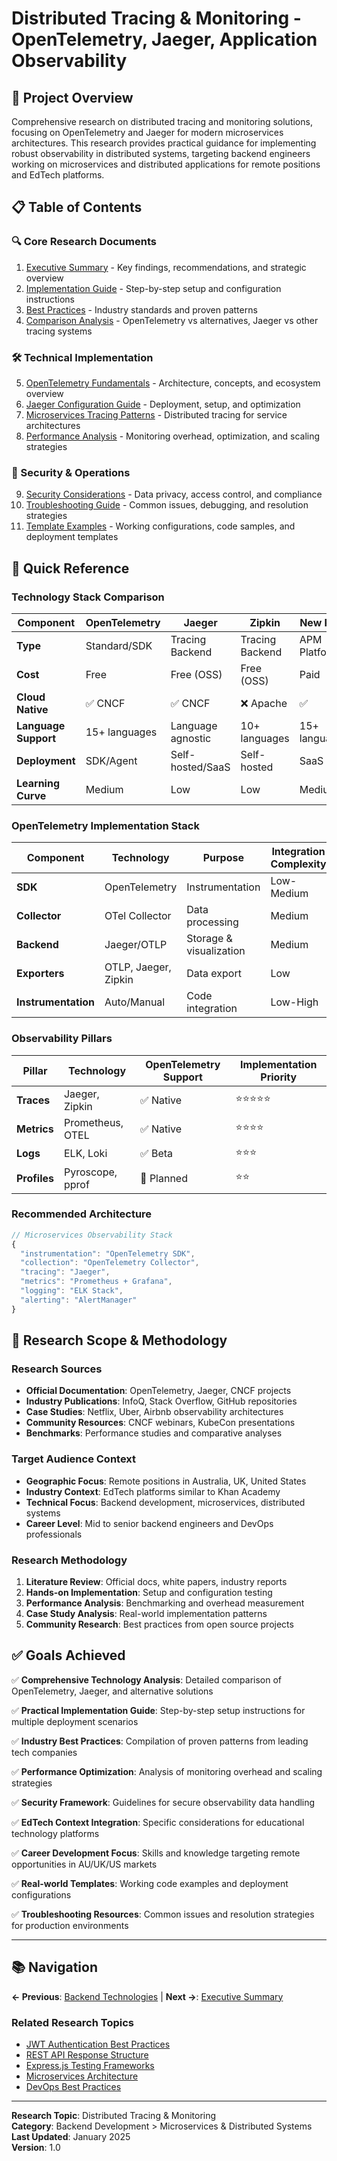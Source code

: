 # Distributed Tracing & Monitoring - OpenTelemetry, Jaeger, Application Observability

## 🎯 Project Overview

Comprehensive research on distributed tracing and monitoring solutions, focusing on OpenTelemetry and Jaeger for modern microservices architectures. This research provides practical guidance for implementing robust observability in distributed systems, targeting backend engineers working on microservices and distributed applications for remote positions and EdTech platforms.

## 📋 Table of Contents

### 🔍 Core Research Documents

1. [Executive Summary](./executive-summary.md) - Key findings, recommendations, and strategic overview
2. [Implementation Guide](./implementation-guide.md) - Step-by-step setup and configuration instructions
3. [Best Practices](./best-practices.md) - Industry standards and proven patterns
4. [Comparison Analysis](./comparison-analysis.md) - OpenTelemetry vs alternatives, Jaeger vs other tracing systems

### 🛠️ Technical Implementation

5. [OpenTelemetry Fundamentals](./opentelemetry-fundamentals.md) - Architecture, concepts, and ecosystem overview
6. [Jaeger Configuration Guide](./jaeger-configuration-guide.md) - Deployment, setup, and optimization
7. [Microservices Tracing Patterns](./microservices-tracing-patterns.md) - Distributed tracing for service architectures
8. [Performance Analysis](./performance-analysis.md) - Monitoring overhead, optimization, and scaling strategies

### 🔐 Security & Operations

9. [Security Considerations](./security-considerations.md) - Data privacy, access control, and compliance
10. [Troubleshooting Guide](./troubleshooting.md) - Common issues, debugging, and resolution strategies
11. [Template Examples](./template-examples.md) - Working configurations, code samples, and deployment templates

## 🔧 Quick Reference

### Technology Stack Comparison

| Component | OpenTelemetry | Jaeger | Zipkin | New Relic | DataDog |
|-----------|---------------|--------|--------|-----------|---------|
| **Type** | Standard/SDK | Tracing Backend | Tracing Backend | APM Platform | APM Platform |
| **Cost** | Free | Free (OSS) | Free (OSS) | Paid | Paid |
| **Cloud Native** | ✅ CNCF | ✅ CNCF | ❌ Apache | ✅ | ✅ |
| **Language Support** | 15+ languages | Language agnostic | 10+ languages | 15+ languages | 20+ languages |
| **Deployment** | SDK/Agent | Self-hosted/SaaS | Self-hosted | SaaS | SaaS |
| **Learning Curve** | Medium | Low | Low | Medium | Low |

### OpenTelemetry Implementation Stack

| Component | Technology | Purpose | Integration Complexity |
|-----------|------------|---------|----------------------|
| **SDK** | OpenTelemetry | Instrumentation | Low-Medium |
| **Collector** | OTel Collector | Data processing | Medium |
| **Backend** | Jaeger/OTLP | Storage & visualization | Medium |
| **Exporters** | OTLP, Jaeger, Zipkin | Data export | Low |
| **Instrumentation** | Auto/Manual | Code integration | Low-High |

### Observability Pillars

| Pillar | Technology | OpenTelemetry Support | Implementation Priority |
|--------|------------|----------------------|------------------------|
| **Traces** | Jaeger, Zipkin | ✅ Native | ⭐⭐⭐⭐⭐ |
| **Metrics** | Prometheus, OTEL | ✅ Native | ⭐⭐⭐⭐ |
| **Logs** | ELK, Loki | ✅ Beta | ⭐⭐⭐ |
| **Profiles** | Pyroscope, pprof | 🔄 Planned | ⭐⭐ |

### Recommended Architecture

```typescript
// Microservices Observability Stack
{
  "instrumentation": "OpenTelemetry SDK",
  "collection": "OpenTelemetry Collector", 
  "tracing": "Jaeger",
  "metrics": "Prometheus + Grafana",
  "logging": "ELK Stack",
  "alerting": "AlertManager"
}
```

## 🎯 Research Scope & Methodology

### Research Sources
- **Official Documentation**: OpenTelemetry, Jaeger, CNCF projects
- **Industry Publications**: InfoQ, Stack Overflow, GitHub repositories
- **Case Studies**: Netflix, Uber, Airbnb observability architectures
- **Community Resources**: CNCF webinars, KubeCon presentations
- **Benchmarks**: Performance studies and comparative analyses

### Target Audience Context
- **Geographic Focus**: Remote positions in Australia, UK, United States
- **Industry Context**: EdTech platforms similar to Khan Academy
- **Technical Focus**: Backend development, microservices, distributed systems
- **Career Level**: Mid to senior backend engineers and DevOps professionals

### Research Methodology
1. **Literature Review**: Official docs, white papers, industry reports
2. **Hands-on Implementation**: Setup and configuration testing
3. **Performance Analysis**: Benchmarking and overhead measurement
4. **Case Study Analysis**: Real-world implementation patterns
5. **Community Research**: Best practices from open source projects

## ✅ Goals Achieved

✅ **Comprehensive Technology Analysis**: Detailed comparison of OpenTelemetry, Jaeger, and alternative solutions

✅ **Practical Implementation Guide**: Step-by-step setup instructions for multiple deployment scenarios

✅ **Industry Best Practices**: Compilation of proven patterns from leading tech companies

✅ **Performance Optimization**: Analysis of monitoring overhead and scaling strategies

✅ **Security Framework**: Guidelines for secure observability data handling

✅ **EdTech Context Integration**: Specific considerations for educational technology platforms

✅ **Career Development Focus**: Skills and knowledge targeting remote opportunities in AU/UK/US markets

✅ **Real-world Templates**: Working code examples and deployment configurations

✅ **Troubleshooting Resources**: Common issues and resolution strategies for production environments

---

## 📚 Navigation

**← Previous**: [Backend Technologies](../README.md) | **Next →**: [Executive Summary](./executive-summary.md)

### Related Research Topics
- [JWT Authentication Best Practices](../jwt-authentication-best-practices/README.md)
- [REST API Response Structure](../rest-api-response-structure-research/README.md)
- [Express.js Testing Frameworks](../express-testing-frameworks-comparison/README.md)
- [Microservices Architecture](../../architecture/README.md)
- [DevOps Best Practices](../../devops/README.md)

---

**Research Topic**: Distributed Tracing & Monitoring  
**Category**: Backend Development > Microservices & Distributed Systems  
**Last Updated**: January 2025  
**Version**: 1.0